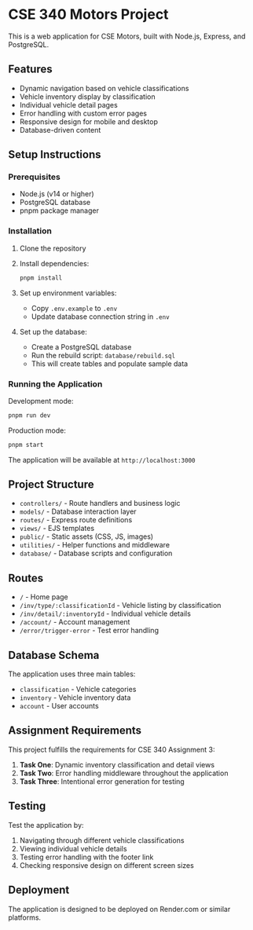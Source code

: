 # CSE 340 Motors Project

This is a web application for CSE Motors, built with Node.js, Express, and PostgreSQL.

## Features

- Dynamic navigation based on vehicle classifications
- Vehicle inventory display by classification
- Individual vehicle detail pages
- Error handling with custom error pages
- Responsive design for mobile and desktop
- Database-driven content

## Setup Instructions

### Prerequisites

- Node.js (v14 or higher)
- PostgreSQL database
- pnpm package manager

### Installation

1. Clone the repository
2. Install dependencies:

   ```bash
   pnpm install
   ```

3. Set up environment variables:

   - Copy `.env.example` to `.env`
   - Update database connection string in `.env`

4. Set up the database:
   - Create a PostgreSQL database
   - Run the rebuild script: `database/rebuild.sql`
   - This will create tables and populate sample data

### Running the Application

Development mode:

```bash
pnpm run dev
```

Production mode:

```bash
pnpm start
```

The application will be available at `http://localhost:3000`

## Project Structure

- `controllers/` - Route handlers and business logic
- `models/` - Database interaction layer
- `routes/` - Express route definitions
- `views/` - EJS templates
- `public/` - Static assets (CSS, JS, images)
- `utilities/` - Helper functions and middleware
- `database/` - Database scripts and configuration

## Routes

- `/` - Home page
- `/inv/type/:classificationId` - Vehicle listing by classification
- `/inv/detail/:inventoryId` - Individual vehicle details
- `/account/` - Account management
- `/error/trigger-error` - Test error handling

## Database Schema

The application uses three main tables:

- `classification` - Vehicle categories
- `inventory` - Vehicle inventory data
- `account` - User accounts

## Assignment Requirements

This project fulfills the requirements for CSE 340 Assignment 3:

1. **Task One**: Dynamic inventory classification and detail views
2. **Task Two**: Error handling middleware throughout the application
3. **Task Three**: Intentional error generation for testing

## Testing

Test the application by:

1. Navigating through different vehicle classifications
2. Viewing individual vehicle details
3. Testing error handling with the footer link
4. Checking responsive design on different screen sizes

## Deployment

The application is designed to be deployed on Render.com or similar platforms.
